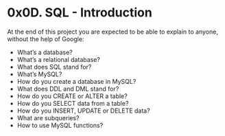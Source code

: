 # 0x0D. SQL - Introduction
At the end of this project you are expected to be able to explain to anyone, without the help of Google:
* What’s a database?
* What’s a relational database?
* What does SQL stand for?
* What’s MySQL?
* How do you create a database in MySQL?
* What does DDL and DML stand for?
* How do you CREATE or ALTER a table?
* How do you SELECT data from a table?
* How do you INSERT, UPDATE or DELETE data?
* What are subqueries?
* How to use MySQL functions?